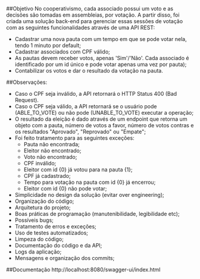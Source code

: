 ##Objetivo
No cooperativismo, cada associado possui um voto e as decisões são tomadas em assembleias, por votação. A partir disso, foi criada uma solução back-end para gerenciar essas sessões de votação com as seguintes funcionalidades através de uma API REST:
- Cadastrar uma nova pauta com um tempo em que se pode votar nela, tendo 1  minuto por default;
- Cadastrar associados com CPF válido;
- As pautas devem receber votos, apenas 'Sim'/'Não'. Cada associado é identificado por um id único e pode votar apenas uma vez por pauta);
- Contabilizar os votos e dar o resultado da votação na pauta.

##Observações:
- Caso o CPF seja inválido, a API retornará o HTTP Status 400 (Bad Request). 
- Caso o CPF seja válido, a API retornará se o usuário pode (ABLE_TO_VOTE) ou não pode (UNABLE_TO_VOTE) executar a operação;
- O resultado da eleição é dado através de um endpoint que retorna um objeto com a pauta, número de votos a favor, número de votos contras e os resultados "Aprovado", "Reprovado" ou "Empate";
- Foi feito tratamento para as seguintes exceções:
  - Pauta não encontrada;
  - Eleitor não encontrado;
  - Voto não encontrado;
  - CPF inválido;
  - Eleitor com id {0} já votou para na pauta {1};
  - CPF já cadastrado;
  - Tempo para votação na pauta com id {0} já encerrou;
  - Eleitor com id {0} não pode votar;
- Simplicidade no design da solução (evitar over engineering);
- Organização do código;
- Arquitetura do projeto;
- Boas práticas de programação (manutenibilidade, legibilidade etc);
- Possíveis bugs;
- Tratamento de erros e exceções;
- Uso de testes automatizados;
- Limpeza do código;
- Documentação do código e da API;
- Logs da aplicação;
- Mensagens e organização dos commits;

##Documentação
http://localhost:8080/swagger-ui/index.html



